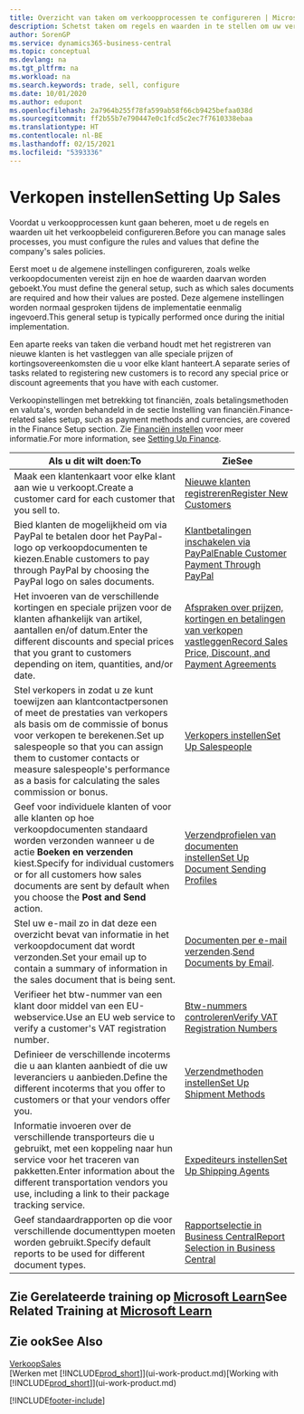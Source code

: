 ```yaml
---
title: Overzicht van taken om verkoopprocessen te configureren | Microsoft Docs
description: Schetst taken om regels en waarden in te stellen om uw verkoopbeleid en -processen te definiëren.
author: SorenGP
ms.service: dynamics365-business-central
ms.topic: conceptual
ms.devlang: na
ms.tgt_pltfrm: na
ms.workload: na
ms.search.keywords: trade, sell, configure
ms.date: 10/01/2020
ms.author: edupont
ms.openlocfilehash: 2a7964b255f78fa599ab58f66cb9425befaa038d
ms.sourcegitcommit: ff2b55b7e790447e0c1fcd5c2ec7f7610338ebaa
ms.translationtype: HT
ms.contentlocale: nl-BE
ms.lasthandoff: 02/15/2021
ms.locfileid: "5393336"
---
```

# <a name="setting-up-sales"></a><span data-ttu-id="ddb03-103">Verkopen instellen</span><span class="sxs-lookup"><span data-stu-id="ddb03-103">Setting Up Sales</span></span>
<span data-ttu-id="ddb03-104">Voordat u verkoopprocessen kunt gaan beheren, moet u de regels en waarden uit het verkoopbeleid configureren.</span><span class="sxs-lookup"><span data-stu-id="ddb03-104">Before you can manage sales processes, you must configure the rules and values that define the company's sales policies.</span></span>

<span data-ttu-id="ddb03-105">Eerst moet u de algemene instellingen configureren, zoals welke verkoopdocumenten vereist zijn en hoe de waarden daarvan worden geboekt.</span><span class="sxs-lookup"><span data-stu-id="ddb03-105">You must define the general setup, such as which sales documents are required and how their values are posted.</span></span> <span data-ttu-id="ddb03-106">Deze algemene instellingen worden normaal gesproken tijdens de implementatie eenmalig ingevoerd.</span><span class="sxs-lookup"><span data-stu-id="ddb03-106">This general setup is typically performed once during the initial implementation.</span></span>

<span data-ttu-id="ddb03-107">Een aparte reeks van taken die verband houdt met het registreren van nieuwe klanten is het vastleggen van alle speciale prijzen of kortingsovereenkomsten die u voor elke klant hanteert.</span><span class="sxs-lookup"><span data-stu-id="ddb03-107">A separate series of tasks related to registering new customers is to record any special price or discount agreements that you have with each customer.</span></span>

<span data-ttu-id="ddb03-108">Verkoopinstellingen met betrekking tot financiën, zoals betalingsmethoden en valuta's, worden behandeld in de sectie Instelling van financiën.</span><span class="sxs-lookup"><span data-stu-id="ddb03-108">Finance-related sales setup, such as payment methods and currencies, are covered in the Finance Setup section.</span></span> <span data-ttu-id="ddb03-109">Zie [Financiën instellen](finance-setup-finance.md) voor meer informatie.</span><span class="sxs-lookup"><span data-stu-id="ddb03-109">For more information, see [Setting Up Finance](finance-setup-finance.md).</span></span>

| <span data-ttu-id="ddb03-110">Als u dit wilt doen:</span><span class="sxs-lookup"><span data-stu-id="ddb03-110">To</span></span> | <span data-ttu-id="ddb03-111">Zie</span><span class="sxs-lookup"><span data-stu-id="ddb03-111">See</span></span> |
| --- | --- |
| <span data-ttu-id="ddb03-112">Maak een klantenkaart voor elke klant aan wie u verkoopt.</span><span class="sxs-lookup"><span data-stu-id="ddb03-112">Create a customer card for each customer that you sell to.</span></span> |[<span data-ttu-id="ddb03-113">Nieuwe klanten registreren</span><span class="sxs-lookup"><span data-stu-id="ddb03-113">Register New Customers</span></span>](sales-how-register-new-customers.md) |
| <span data-ttu-id="ddb03-114">Bied klanten de mogelijkheid om via PayPal te betalen door het PayPal-logo op verkoopdocumenten te kiezen.</span><span class="sxs-lookup"><span data-stu-id="ddb03-114">Enable customers to pay through PayPal by choosing the PayPal logo on sales documents.</span></span> |[<span data-ttu-id="ddb03-115">Klantbetalingen inschakelen via PayPal</span><span class="sxs-lookup"><span data-stu-id="ddb03-115">Enable Customer Payment Through PayPal</span></span>](sales-how-enable-payment-service-extensions.md) |
| <span data-ttu-id="ddb03-116">Het invoeren van de verschillende kortingen en speciale prijzen voor de klanten afhankelijk van artikel, aantallen en/of datum.</span><span class="sxs-lookup"><span data-stu-id="ddb03-116">Enter the different discounts and special prices that you grant to customers depending on item, quantities, and/or date.</span></span> |[<span data-ttu-id="ddb03-117">Afspraken over prijzen, kortingen en betalingen van verkopen vastleggen</span><span class="sxs-lookup"><span data-stu-id="ddb03-117">Record Sales Price, Discount, and Payment Agreements</span></span>](sales-how-record-sales-price-discount-payment-agreements.md) |
| <span data-ttu-id="ddb03-118">Stel verkopers in zodat u ze kunt toewijzen aan klantcontactpersonen of meet de prestaties van verkopers als basis om de commissie of bonus voor verkopen te berekenen.</span><span class="sxs-lookup"><span data-stu-id="ddb03-118">Set up salespeople so that you can assign them to customer contacts or measure salespeople's performance as a basis for calculating the sales commission or bonus.</span></span> |[<span data-ttu-id="ddb03-119">Verkopers instellen</span><span class="sxs-lookup"><span data-stu-id="ddb03-119">Set Up Salespeople</span></span>](sales-how-setup-salespeople.md) |
| <span data-ttu-id="ddb03-120">Geef voor individuele klanten of voor alle klanten op hoe verkoopdocumenten standaard worden verzonden wanneer u de actie **Boeken en verzenden** kiest.</span><span class="sxs-lookup"><span data-stu-id="ddb03-120">Specify for individual customers or for all customers how sales documents are sent by default when you choose the **Post and Send** action.</span></span> |[<span data-ttu-id="ddb03-121">Verzendprofielen van documenten instellen</span><span class="sxs-lookup"><span data-stu-id="ddb03-121">Set Up Document Sending Profiles</span></span>](sales-how-setup-document-send-profiles.md) |
| <span data-ttu-id="ddb03-122">Stel uw e-mail zo in dat deze een overzicht bevat van informatie in het verkoopdocument dat wordt verzonden.</span><span class="sxs-lookup"><span data-stu-id="ddb03-122">Set your email up to contain a summary of information in the sales document that is being sent.</span></span> |<span data-ttu-id="ddb03-123">[Documenten per e-mail verzenden](ui-how-send-documents-email.md).</span><span class="sxs-lookup"><span data-stu-id="ddb03-123">[Send Documents by Email](ui-how-send-documents-email.md).</span></span> |
|<span data-ttu-id="ddb03-124">Verifieer het btw-nummer van een klant door middel van een EU-webservice.</span><span class="sxs-lookup"><span data-stu-id="ddb03-124">Use an EU web service to verify a customer's VAT registration number.</span></span>|[<span data-ttu-id="ddb03-125">Btw-nummers controleren</span><span class="sxs-lookup"><span data-stu-id="ddb03-125">Verify VAT Registration Numbers</span></span>](finance-setup-vat.md)|
|<span data-ttu-id="ddb03-126">Definieer de verschillende incoterms die u aan klanten aanbiedt of die uw leveranciers u aanbieden.</span><span class="sxs-lookup"><span data-stu-id="ddb03-126">Define the different incoterms that you offer to customers or that your vendors offer you.</span></span>|[<span data-ttu-id="ddb03-127">Verzendmethoden instellen</span><span class="sxs-lookup"><span data-stu-id="ddb03-127">Set Up Shipment Methods</span></span>](sales-how-set-up-shipment-methods.md)|
|<span data-ttu-id="ddb03-128">Informatie invoeren over de verschillende transporteurs die u gebruikt, met een koppeling naar hun service voor het traceren van pakketten.</span><span class="sxs-lookup"><span data-stu-id="ddb03-128">Enter information about the different transportation vendors you use, including a link to their package tracking service.</span></span>|[<span data-ttu-id="ddb03-129">Expediteurs instellen</span><span class="sxs-lookup"><span data-stu-id="ddb03-129">Set Up Shipping Agents</span></span>](sales-how-to-set-up-shipping-agents.md)|
|<span data-ttu-id="ddb03-130">Geef standaardrapporten op die voor verschillende documenttypen moeten worden gebruikt.</span><span class="sxs-lookup"><span data-stu-id="ddb03-130">Specify default reports to be used for different document types.</span></span>|[<span data-ttu-id="ddb03-131">Rapportselectie in Business Central</span><span class="sxs-lookup"><span data-stu-id="ddb03-131">Report Selection in Business Central</span></span>](across-report-selections.md)|

## <a name="see-related-training-at-microsoft-learn"></a><span data-ttu-id="ddb03-132">Zie Gerelateerde training op [Microsoft Learn](/learn/paths/trade-get-started-dynamics-365-business-central/)</span><span class="sxs-lookup"><span data-stu-id="ddb03-132">See Related Training at [Microsoft Learn](/learn/paths/trade-get-started-dynamics-365-business-central/)</span></span>

## <a name="see-also"></a><span data-ttu-id="ddb03-133">Zie ook</span><span class="sxs-lookup"><span data-stu-id="ddb03-133">See Also</span></span>
[<span data-ttu-id="ddb03-134">Verkoop</span><span class="sxs-lookup"><span data-stu-id="ddb03-134">Sales</span></span>](sales-manage-sales.md)  
<span data-ttu-id="ddb03-135">[Werken met [!INCLUDE[prod_short](includes/prod_short.md)]](ui-work-product.md)</span><span class="sxs-lookup"><span data-stu-id="ddb03-135">[Working with [!INCLUDE[prod_short](includes/prod_short.md)]](ui-work-product.md)</span></span>


[!INCLUDE[footer-include](includes/footer-banner.md)]